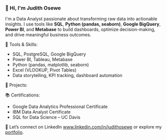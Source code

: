 ### 👋 Hi, I'm Judith Osewe

I'm a Data Analyst passionate about transforming raw data into actionable insights. I use tools like **SQL**, **Python (pandas, seaborn)**, **Google BigQuery**, **Power BI**, and **Metabase** to build dashboards, optimize decision-making, and drive meaningful business outcomes.

🔧 Tools & Skills:
- SQL, PostgreSQL, Google BigQuery  
- Power BI, Tableau, Metabase  
- Python (pandas, matplotlib, seaborn)  
- Excel (VLOOKUP, Pivot Tables)  
- Data storytelling, KPI tracking, dashboard automation  

🚀 Projects:


📚 Certifications:
- Google Data Analytics Professional Certificate  
- IBM Data Analyst Certificate  
- SQL for Data Science – UC Davis  

🔗 Let’s connect on LinkedIn www.linkedin.com/in/judithosewe or explore my [portfolio](https://github.com/JudithOsewe).
